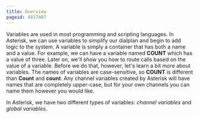 ```yaml
---
title: Overview
pageid: 4817407
---
```


Variables are used in most programming and scripting languages. In Asterisk, we can use variables to simplify our dialplan and begin to add logic to the system. A variable is simply a container that has both a name and a value. For example, we can have a variable named **COUNT** which has a value of three. Later on, we'll show you how to route calls based on the value of a variable. Before we do that, however, let's learn a bit more about variables. The names of variables are case-sensitive, so **COUNT** is different than **Count** and **count**. Any channel variables created by Asterisk will have names that are completely upper-case, but for your own channels you can name them however you would like.

In Asterisk, we have two different types of variables: *channel variables* and *global variables*.

